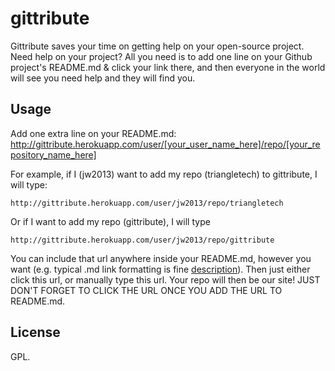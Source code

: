 gittribute
=====
Gittribute saves your time on getting help on your open-source project. Need help on your project? All you need is to add one line on your Github project's README.md & click your link there, and then everyone in the world will see you need help and they will find you.  

Usage  
---  
Add one extra line on your README.md:  
http://gittribute.herokuapp.com/user/[your_user_name_here]/repo/[your_repository_name_here]  
  
For example, if I (jw2013) want to add my repo (triangletech) to gittribute, I will type: 
```
http://gittribute.herokuapp.com/user/jw2013/repo/triangletech  
```  

Or if I want to add my repo (gittribute), I will type
```
http://gittribute.herokuapp.com/user/jw2013/repo/gittribute
```
   
You can include that url anywhere inside your README.md, however you want (e.g. typical .md link formatting is fine [description](http://gittribute.herokuapp.com/user/jw2013/repo/triangletech)). Then just either click this url, or manually type this url. Your repo will then be our site!  JUST DON'T FORGET TO CLICK THE URL ONCE YOU ADD THE URL TO README.md.
  
License  
---  
GPL.
